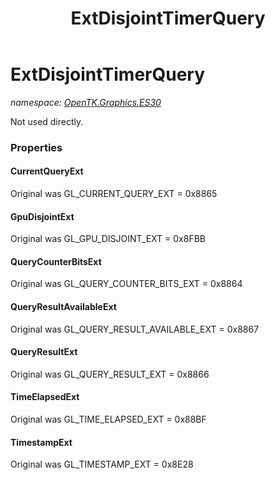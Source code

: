 ﻿---
title: ExtDisjointTimerQuery
---

# ExtDisjointTimerQuery
_namespace: [OpenTK.Graphics.ES30](N-OpenTK.Graphics.ES30.html)_

Not used directly.



### Properties

#### CurrentQueryExt
Original was GL_CURRENT_QUERY_EXT = 0x8865
#### GpuDisjointExt
Original was GL_GPU_DISJOINT_EXT = 0x8FBB
#### QueryCounterBitsExt
Original was GL_QUERY_COUNTER_BITS_EXT = 0x8864
#### QueryResultAvailableExt
Original was GL_QUERY_RESULT_AVAILABLE_EXT = 0x8867
#### QueryResultExt
Original was GL_QUERY_RESULT_EXT = 0x8866
#### TimeElapsedExt
Original was GL_TIME_ELAPSED_EXT = 0x88BF
#### TimestampExt
Original was GL_TIMESTAMP_EXT = 0x8E28

